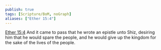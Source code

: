```yaml
---
publish: true
tags: [Scripture/BoM, noGraph]
aliases: ["Ether 15:4"]
---
```

[Ether 15:4](https://churchofjesuschrist.org/study/scriptures/bofm/ether/15?lang=eng&id=p4#p4) And it came to pass that he wrote an epistle unto Shiz, desiring him that he would spare the people, and he would give up the kingdom for the sake of the lives of the people.

